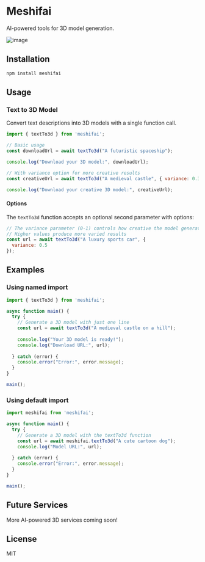 # Meshifai

AI-powered tools for 3D model generation.

![image](https://github.com/user-attachments/assets/87199a2d-8c58-4600-8c8e-caba895d5c15)

## Installation

```bash
npm install meshifai
```

## Usage

### Text to 3D Model

Convert text descriptions into 3D models with a single function call.

```javascript
import { textTo3d } from 'meshifai';

// Basic usage
const downloadUrl = await textTo3d("A futuristic spaceship");

console.log("Download your 3D model:", downloadUrl);

// With variance option for more creative results
const creativeUrl = await textTo3d("A medieval castle", { variance: 0.3 });

console.log("Download your creative 3D model:", creativeUrl);
```

#### Options

The `textTo3d` function accepts an optional second parameter with options:

```javascript
// The variance parameter (0-1) controls how creative the model generation is
// Higher values produce more varied results
const url = await textTo3d("A luxury sports car", { 
  variance: 0.5 
});
```

## Examples

### Using named import

```javascript
import { textTo3d } from 'meshifai';

async function main() {
  try {
    // Generate a 3D model with just one line
    const url = await textTo3d("A medieval castle on a hill");
    
    console.log("Your 3D model is ready!");
    console.log("Download URL:", url);
    
  } catch (error) {
    console.error("Error:", error.message);
  }
}

main();
```

### Using default import

```javascript
import meshifai from 'meshifai';

async function main() {
  try {
    // Generate a 3D model with the textTo3d function
    const url = await meshifai.textTo3d("A cute cartoon dog");
    console.log("Model URL:", url);
    
  } catch (error) {
    console.error("Error:", error.message);
  }
}

main();
```

## Future Services

More AI-powered 3D services coming soon!

## License

MIT
